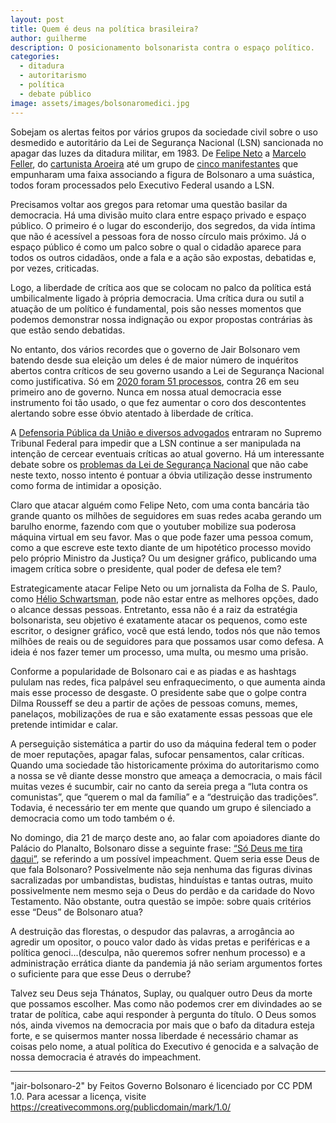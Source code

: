 ```yaml
---
layout: post
title: Quem é deus na política brasileira?
author: guilherme
description: O posicionamento bolsonarista contra o espaço político.
categories:
  - ditadura
  - autoritarismo
  - política
  - debate público
image: assets/images/bolsonaromedici.jpg
---
```

Sobejam os alertas feitos por vários grupos da sociedade civil sobre o uso desmedido e autoritário da Lei de Segurança Nacional (LSN) sancionada no apagar das luzes da ditadura militar, em 1983. De [Felipe Neto](https://www.bbc.com/portuguese/brasil-56400479) a [Marcelo Feller](https://www.migalhas.com.br/quentes/339252/marcelo-feller-e-intimado-por-acusar-bolsonaro-de-assassinato-em-massa), do [cartunista Aroeira](http://www.viladeutopia.com.br/inquerito-para-enquadrar-o-cartunista-na-lei-de-seguranca-nacional-e-visto-como-um-atentado-a-democracia/) até um grupo de [cinco manifestantes](https://g1.globo.com/df/distrito-federal/noticia/2021/03/18/grupo-e-preso-por-estender-faixa-de-protesto-contra-bolsonaro-em-brasilia.ghtml) que empunharam uma faixa associando a figura de Bolsonaro a uma suástica, todos foram processados pelo Executivo Federal usando a LSN.

Precisamos voltar aos gregos para retomar uma questão basilar da democracia. Há uma divisão muito clara entre espaço privado e espaço público. O primeiro é o lugar do esconderijo, dos segredos, da vida íntima que não é acessível a pessoas fora de nosso círculo mais próximo. Já o espaço público é como um palco sobre o qual o cidadão aparece para todos os outros cidadãos, onde a fala e a ação são expostas, debatidas e, por vezes, criticadas.

Logo, a liberdade de crítica aos que se colocam no palco da política está umbilicalmente ligado à própria democracia. Uma crítica dura ou sutil a atuação de um político é fundamental, pois são nesses momentos que podemos demonstrar nossa indignação ou expor propostas contrárias às que estão sendo debatidas.

No entanto, dos vários recordes que o governo de Jair Bolsonaro vem batendo desde sua eleição um deles é de maior número de inquéritos abertos contra críticos de seu governo usando a Lei de Segurança Nacional como justificativa. Só em [2020 foram 51 processos](https://www.conjur.com.br/2021-jan-23/bolsonaro-cresce-numero-inqueritos-base-lsn), contra 26 em seu primeiro ano de governo. Nunca em nossa atual democracia esse instrumento foi tão usado, o que fez aumentar o coro dos descontentes alertando sobre esse óbvio atentado à liberdade de crítica.

A [Defensoria Pública da União e diversos advogados](https://g1.globo.com/politica/noticia/2021/03/19/dpu-e-advogados-acionam-stf-para-impedir-que-lei-de-seguranca-nacional-baseie-investigacoes-contra-criticos-de-bolsonaro.ghtml) entraram no Supremo Tribunal Federal para impedir que a LSN continue a ser manipulada na intenção de cercear eventuais críticas ao atual governo. Há um interessante debate sobre os [problemas da Lei de Segurança Nacional](https://www.conjur.com.br/2021-mar-22/opiniao-estado-democratico-direito-revogacao-lsn) que não cabe neste texto, nosso intento é pontuar a óbvia utilização desse instrumento como forma de intimidar a oposição.

Claro que atacar alguém como Felipe Neto, com uma conta bancária tão grande quanto os milhões de seguidores em suas redes acaba gerando um barulho enorme, fazendo com que o youtuber mobilize sua poderosa máquina virtual em seu favor. Mas o que pode fazer uma pessoa comum, como a que escreve este texto diante de um hipotético processo movido pelo próprio Ministro da Justiça? Ou um designer gráfico, publicando uma imagem crítica sobre o presidente, qual poder de defesa ele tem?

Estrategicamente atacar Felipe Neto ou um jornalista da Folha de S. Paulo, como [Hélio Schwartsman](https://www.terra.com.br/noticias/brasil/politica/ministro-pede-inquerito-contra-jornalista-com-base-na-lsn,368a5d4562915dc3e41c5f08d00300a1vvwfcra5.html), pode não estar entre as melhores opções, dado o alcance dessas pessoas. Entretanto, essa não é a raiz da estratégia bolsonarista, seu objetivo é exatamente atacar os pequenos, como este escritor, o designer gráfico, você que está lendo, todos nós que não temos milhões de reais ou de seguidores para que possamos usar como defesa. A ideia é nos fazer temer um processo, uma multa, ou mesmo uma prisão.

Conforme a popularidade de Bolsonaro cai e as piadas e as hashtags pululam nas redes, fica palpável seu enfraquecimento, o que aumenta ainda mais esse processo de desgaste. O presidente sabe que o golpe contra Dilma Rousseff se deu a partir de ações de pessoas comuns, memes, panelaços, mobilizações de rua e são exatamente essas pessoas que ele pretende intimidar e calar. 

A perseguição sistemática a partir do uso da máquina federal tem o poder de moer reputações, apagar falas, sufocar pensamentos, calar críticas. Quando uma sociedade tão historicamente próxima do autoritarismo como a nossa se vê diante desse monstro que ameaça a democracia, o mais fácil muitas vezes é sucumbir, cair no canto da sereia prega a “luta contra os comunistas”, que “querem o mal da família” e a “destruição das tradições”. Todavia, é necessário ter em mente que quando um grupo é silenciado a democracia como um todo também o é.

No domingo, dia 21 de março deste ano, ao falar com apoiadores diante do Palácio do Planalto, Bolsonaro disse a seguinte frase: [“Só Deus me tira daqui”](https://www.poder360.com.br/governo/so-deus-me-tira-daqui-diz-bolsonaro-a-apoiadores-em-seu-aniversario/), se referindo a um possível impeachment. Quem seria esse Deus de que fala Bolsonaro? Possivelmente não seja nenhuma das figuras divinas sacralizadas por umbandistas, budistas, hinduístas e tantas outras, muito possivelmente nem mesmo seja o Deus do perdão e da caridade do Novo Testamento. Não obstante, outra questão se impõe: sobre quais critérios esse “Deus” de Bolsonaro atua?

A destruição das florestas, o despudor das palavras, a arrogância ao agredir um opositor, o pouco valor dado às vidas pretas e periféricas e a política genoci...(desculpa, não queremos sofrer nenhum processo) e a administração errática diante da pandemia já não seriam argumentos fortes o suficiente para que esse Deus o derrube?

Talvez seu Deus seja Thánatos, Suplay, ou qualquer outro Deus da morte que possamos escolher. Mas como não podemos crer em divindades ao se tratar de política, cabe aqui responder à pergunta do título. O Deus somos nós, ainda vivemos na democracia por mais que o bafo da ditadura esteja forte, e se quisermos manter nossa liberdade é necessário chamar as coisas pelo nome, a atual política do Executivo é genocida e a salvação de nossa democracia é através do impeachment.

---

"jair-bolsonaro-2" by Feitos Governo Bolsonaro é licenciado por CC PDM 1.0. Para acessar a licença, visite https://creativecommons.org/publicdomain/mark/1.0/
